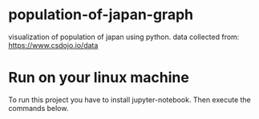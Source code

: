 # population-of-japan-graph
visualization of population of japan using python.
data collected from: https://www.csdojo.io/data

# Run on your linux machine
To run this project you have to install jupyter-notebook.
Then execute the commands below.
```git clone https://github.com/MarufurRahman/population-of-japan-graph.git''' 
